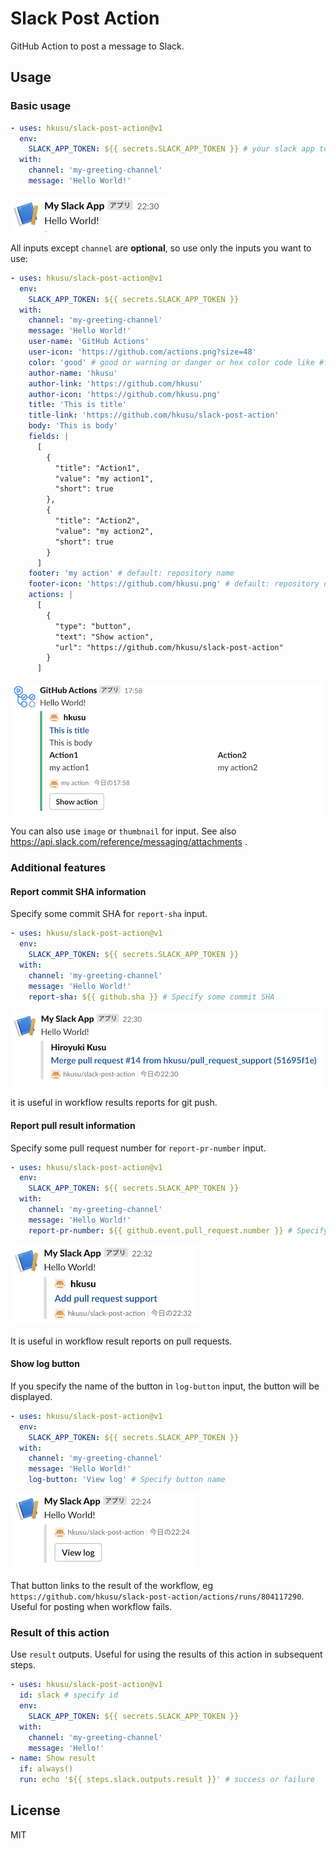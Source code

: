 # Slack Post Action

GitHub Action to post a message to Slack.

## Usage

### Basic usage

```yaml
- uses: hkusu/slack-post-action@v1
  env:
    SLACK_APP_TOKEN: ${{ secrets.SLACK_APP_TOKEN }} # your slack app token
  with:
    channel: 'my-greeting-channel'
    message: 'Hello World!'
```

![image](doc/image1.png)

All inputs except `channel` are **optional**, so use only the inputs you want to use:

```yaml
- uses: hkusu/slack-post-action@v1
  env:
    SLACK_APP_TOKEN: ${{ secrets.SLACK_APP_TOKEN }}
  with:
    channel: 'my-greeting-channel'
    message: 'Hello World!'
    user-name: 'GitHub Actions'
    user-icon: 'https://github.com/actions.png?size=48'
    color: 'good' # good or warning or danger or hex color code like #ffaabb
    author-name: 'hkusu'
    author-link: 'https://github.com/hkusu'
    author-icon: 'https://github.com/hkusu.png'
    title: 'This is title'
    title-link: 'https://github.com/hkusu/slack-post-action'
    body: 'This is body'
    fields: |
      [
        { 
          "title": "Action1",
          "value": "my action1",
          "short": true
        },
        {
          "title": "Action2",
          "value": "my action2",
          "short": true
        }
      ]
    footer: 'my action' # default: repository name
    footer-icon: 'https://github.com/hkusu.png' # default: repository owner image
    actions: |
      [
        { 
          "type": "button",
          "text": "Show action",
          "url": "https://github.com/hkusu/slack-post-action"
        }
      ]
```

![image](doc/image2.png)

You can also use `image` or `thumbnail` for input. See also https://api.slack.com/reference/messaging/attachments .

### Additional features

#### Report commit SHA information

Specify some commit SHA for `report-sha` input. 

```yaml
- uses: hkusu/slack-post-action@v1
  env:
    SLACK_APP_TOKEN: ${{ secrets.SLACK_APP_TOKEN }}
  with:
    channel: 'my-greeting-channel'
    message: 'Hello World!'
    report-sha: ${{ github.sha }} # Specify some commit SHA
```

![image](doc/image3.png)

it is useful in workflow results reports for git push.

#### Report pull result information

Specify some pull request number for `report-pr-number` input. 

```yaml
- uses: hkusu/slack-post-action@v1
  env:
    SLACK_APP_TOKEN: ${{ secrets.SLACK_APP_TOKEN }}
  with:
    channel: 'my-greeting-channel'
    message: 'Hello World!'
    report-pr-number: ${{ github.event.pull_request.number }} # Specify some pull request number
```

![image](doc/image4.png)

It is useful in workflow result reports on pull requests.

#### Show log button

If you specify the name of the button in `log-button` input, the button will be displayed.

```yaml
- uses: hkusu/slack-post-action@v1
  env:
    SLACK_APP_TOKEN: ${{ secrets.SLACK_APP_TOKEN }}
  with:
    channel: 'my-greeting-channel'
    message: 'Hello World!'
    log-button: 'View log' # Specify button name
```

![image](doc/image5.png)

That button links to the result of the workflow, eg `https://github.com/hkusu/slack-post-action/actions/runs/804117290`.
Useful for posting when workflow fails.

### Result of this action

Use `result` outputs. Useful for using the results of this action in subsequent steps.

```yaml
- uses: hkusu/slack-post-action@v1
  id: slack # specify id
  env:
    SLACK_APP_TOKEN: ${{ secrets.SLACK_APP_TOKEN }}
  with:
    channel: 'my-greeting-channel'
    message: 'Hello!'
- name: Show result
  if: always()
  run: echo '${{ steps.slack.outputs.result }}' # success or failure
```

## License

MIT
